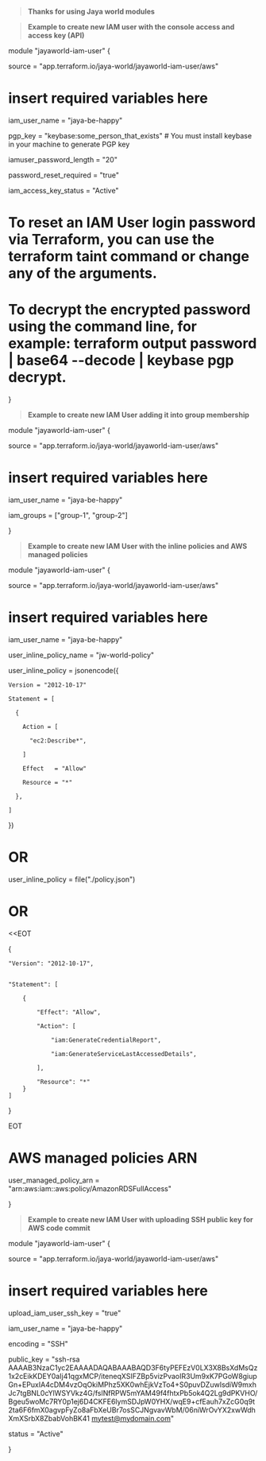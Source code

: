 > **Thanks for using Jaya world modules**

> **Example to create new IAM user with the console access and access key (API)**

module "jayaworld-iam-user" {

  source  = "app.terraform.io/jaya-world/jayaworld-iam-user/aws"
  # insert required variables here

  iam_user_name    =   "jaya-be-happy"

  pgp_key = "keybase:some_person_that_exists"    # You must install keybase in your machine to generate PGP key

  iamuser_password_length = "20"

  password_reset_required = "true"

  iam_access_key_status = "Active"

  # To reset an IAM User login password via Terraform, you can use the terraform taint command or change any of the arguments.

  # To decrypt the encrypted password using the command line, for example: terraform output password | base64 --decode | keybase pgp decrypt.

}

> **Example to create new IAM User adding it into group membership**

module "jayaworld-iam-user" {

  source  = "app.terraform.io/jaya-world/jayaworld-iam-user/aws"
  # insert required variables here

  iam_user_name    =   "jaya-be-happy"

  iam_groups              = ["group-1", "group-2"]

}

> **Example to create new IAM User with the inline policies and AWS managed policies**

module "jayaworld-iam-user" {

  source  = "app.terraform.io/jaya-world/jayaworld-iam-user/aws"
  # insert required variables here

  iam_user_name    =   "jaya-be-happy"

  user_inline_policy_name = "jw-world-policy"

  user_inline_policy = jsonencode({

    Version = "2012-10-17"

    Statement = [

      {

        Action = [

          "ec2:Describe*",

        ]

        Effect   = "Allow"

        Resource = "*"

      },

    ]

  })
  
  # OR 

  user_inline_policy = file("./policy.json")
  
  # OR

  <<EOT


{
   
   
    "Version": "2012-10-17",
    

    "Statement": [

        {

            "Effect": "Allow",

            "Action": [

                "iam:GenerateCredentialReport",

                "iam:GenerateServiceLastAccessedDetails",

            ],

            "Resource": "*"
        }
    ]
}

EOT


  # AWS managed policies ARN

  user_managed_policy_arn = "arn:aws:iam::aws:policy/AmazonRDSFullAccess"

}

> **Example to create new IAM User with uploading SSH public key for AWS code commit**

module "jayaworld-iam-user" {

  source  = "app.terraform.io/jaya-world/jayaworld-iam-user/aws"
  # insert required variables here

  upload_iam_user_ssh_key = "true"

  iam_user_name    =   "jaya-be-happy"

  encoding = "SSH"

  public_key = "ssh-rsa AAAAB3NzaC1yc2EAAAADAQABAAABAQD3F6tyPEFEzV0LX3X8BsXdMsQz1x2cEikKDEY0aIj41qgxMCP/iteneqXSIFZBp5vizPvaoIR3Um9xK7PGoW8giupGn+EPuxIA4cDM4vzOqOkiMPhz5XK0whEjkVzTo4+S0puvDZuwIsdiW9mxhJc7tgBNL0cYlWSYVkz4G/fslNfRPW5mYAM49f4fhtxPb5ok4Q2Lg9dPKVHO/Bgeu5woMc7RY0p1ej6D4CKFE6lymSDJpW0YHX/wqE9+cfEauh7xZcG0q9t2ta6F6fmX0agvpFyZo8aFbXeUBr7osSCJNgvavWbM/06niWrOvYX2xwWdhXmXSrbX8ZbabVohBK41 mytest@mydomain.com"


  status = "Active"


}